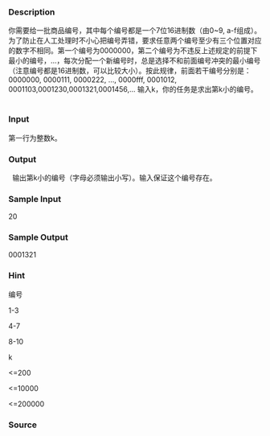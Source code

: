 
### Description
你需要给一批商品编号，其中每个编号都是一个7位16进制数（由0~9, a-f组成）。为了防止在人工处理时不小心把编号弄错，要求任意两个编号至少有三个位置对应的数字不相同。第一个编号为0000000，第二个编号为不违反上述规定的前提下最小的编号，…，每次分配一个新编号时，总是选择不和前面编号冲突的最小编号（注意编号都是16进制数，可以比较大小）。按此规律，前面若干编号分别是：0000000, 0000111, 0000222, …, 0000fff, 0001012, 0001103,0001230,0001321,0001456,…
输入k，你的任务是求出第k小的编号。
 
### Input
第一行为整数k。
 
### Output
 
输出第k小的编号（字母必须输出小写）。输入保证这个编号存在。
### Sample Input
20	
### Sample Output
0001321
### Hint





编号


1-3


4-7


8-10




k


<=200


<=10000


<=200000





### Source
